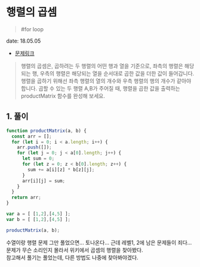 # 행렬의 곱셈

> #for loop

date: 18.05.05

* [문제링크](https://programmers.co.kr/learn/challenge_codes/142)

> 행렬의 곱셈은, 곱하려는 두 행렬의 어떤 행과 열을 기준으로, 좌측의 행렬은 해당되는 행, 우측의 행렬은 해당되는 열을 순서대로 곱한 값을 더한 값이 들어갑니다. 행렬을 곱하기 위해선 좌측 행렬의 열의 개수와 우측 행렬의 행의 개수가 같아야 합니다. 곱할 수 있는 두 행렬 A,B가 주어질 때, 행렬을 곱한 값을 출력하는 productMatrix 함수를 완성해 보세요.

## 1. 풀이

```js
function productMatrix(a, b) {
  const arr = [];
  for (let i = 0; i < a.length; i++) {
    arr.push([]);
    for (let j = 0; j < a[0].length; j++) {
      let sum = 0;
      for (let z = 0; z < b[0].length; z++) {
        sum += a[i][z] * b[z][j];
      }
      arr[i][j] = sum;
    }
  }
  return arr;
}

var a = [ [1,2],[4,5] ];
var b = [ [1,2],[4,5] ];

productMatrix(a, b);
```

수열이랑 행렬 문제 그만 풀었으면... 토나온다... 근데 레벨1, 2에 남은 문제들이 죄다...  
문제가 무슨 소리인지 몰라서 위키에서 곱셈의 행렬을 찾아봤다.  
참고해서 풀기는 풀었는데, 다른 방법도 나중에 찾아봐야겠다.
